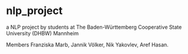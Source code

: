 # nlp_project
a NLP project by students at The Baden-Württemberg Cooperative State University (DHBW) Mannheim

Members
Franziska Marb,
Jannik Völker,
Nik Yakovlev,
Aref Hasan.

